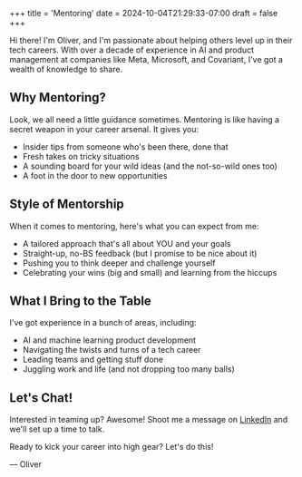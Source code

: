 +++
title = 'Mentoring'
date = 2024-10-04T21:29:33-07:00
draft = false
+++

Hi there! I'm Oliver, and I'm passionate about helping others level up in their tech careers. With over a decade of experience in AI and product management at companies like Meta, Microsoft, and Covariant, I've got a wealth of knowledge to share.

## Why Mentoring?

Look, we all need a little guidance sometimes. Mentoring is like having a secret weapon in your career arsenal. It gives you:

- Insider tips from someone who's been there, done that
- Fresh takes on tricky situations
- A sounding board for your wild ideas (and the not-so-wild ones too)
- A foot in the door to new opportunities

## Style of Mentorship

When it comes to mentoring, here's what you can expect from me:

- A tailored approach that's all about YOU and your goals
- Straight-up, no-BS feedback (but I promise to be nice about it)
- Pushing you to think deeper and challenge yourself
- Celebrating your wins (big and small) and learning from the hiccups

## What I Bring to the Table

I've got experience in a bunch of areas, including:

- AI and machine learning product development
- Navigating the twists and turns of a tech career
- Leading teams and getting stuff done
- Juggling work and life (and not dropping too many balls)

## Let's Chat!

Interested in teaming up? Awesome! Shoot me a message on [LinkedIn](https://www.linkedin.com/in/newth/) and we'll set up a time to talk.

Ready to kick your career into high gear? Let's do this!

— Oliver